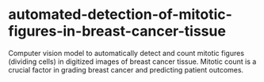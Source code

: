 # automated-detection-of-mitotic-figures-in-breast-cancer-tissue
Computer vision model to automatically detect and count mitotic figures (dividing cells) in digitized images of breast cancer tissue. Mitotic count is a crucial factor in grading breast cancer and predicting patient outcomes.
